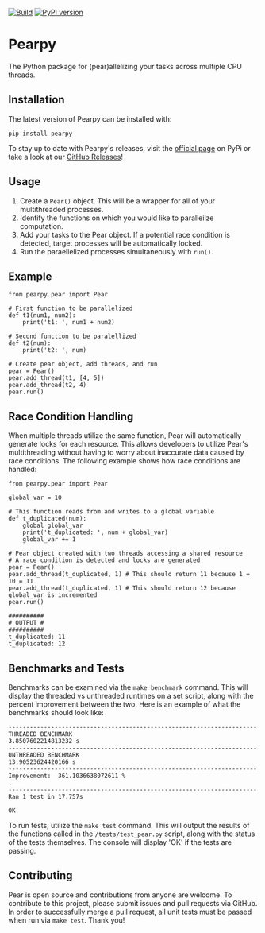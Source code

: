 [![Build](https://github.com/MLH-Fellowship/pod-3.1.4-team-2/actions/workflows/build.yml/badge.svg)](https://github.com/MLH-Fellowship/pod-3.1.4-team-2/actions/workflows/build.yml)
[![PyPI version](https://img.shields.io/pypi/v/pearpy)](https://pypi.org/project/pearpy/)

# Pearpy
The Python package for (pear)allelizing your tasks across multiple CPU threads.

## Installation
The latest version of Pearpy can be installed with:
```
pip install pearpy
```
To stay up to date with Pearpy's releases, visit the [official page](https://pypi.org/project/pearpy/) on PyPi or take a look at our [GitHub Releases](https://github.com/MLH-Fellowship/pearpy/releases)!

## Usage
 1. Create a `Pear()` object. This will be a wrapper for all of your multithreaded processes.
 2. Identify the functions on which you would like to paralleilze computation.
 3. Add your tasks to the Pear object. If a potential race condition is detected, target processes will be automatically locked.
 4. Run the paraellelized processes simultaneously with `run()`.

## Example
```
from pearpy.pear import Pear

# First function to be parallelized
def t1(num1, num2):
    print('t1: ', num1 + num2)

# Second function to be paralellized
def t2(num):
    print('t2: ', num)

# Create pear object, add threads, and run
pear = Pear()
pear.add_thread(t1, [4, 5])
pear.add_thread(t2, 4)
pear.run()
```

## Race Condition Handling
When multiple threads utilize the same function, Pear will automatically generate locks for each resource. This allows developers to utilize Pear's multithreading without having to worry about inaccurate data caused by race conditions. The following example shows how race conditions are handled:
```
from pearpy.pear import Pear

global_var = 10

# This function reads from and writes to a global variable
def t_duplicated(num):
    global global_var
    print('t_duplicated: ', num + global_var)
    global_var += 1

# Pear object created with two threads accessing a shared resource
# A race condition is detected and locks are generated
pear = Pear()
pear.add_thread(t_duplicated, 1) # This should return 11 because 1 + 10 = 11
pear.add_thread(t_duplicated, 1) # This should return 12 because global_var is incremented
pear.run()

##########
# OUTPUT #
##########
t_duplicated: 11
t_duplicated: 12
```

## Benchmarks and Tests
Benchmarks can be examined via the `make benchmark` command. This will display the threaded vs unthreaded runtimes on a set script, along with the percent improvement between the two. Here is an example of what the benchmarks should look like:
```
----------------------------------------------------------------------
THREADED BENCHMARK
3.8507602214813232 s
----------------------------------------------------------------------
UNTHREADED BENCHMARK
13.90523624420166 s
----------------------------------------------------------------------
Improvement:  361.1036638072611 %
.
----------------------------------------------------------------------
Ran 1 test in 17.757s

OK
```
To run tests, utilize the `make test` command. This will output the results of the functions called in the `/tests/test_pear.py` script, along with the status of the tests themselves. The console will display 'OK' if the tests are passing.

## Contributing
Pear is open source and contributions from anyone are welcome. To contribute to this project, please submit issues and pull requests via GitHub. In order to successfully merge a pull request, all unit tests must be passed when run via `make test`. Thank you!
